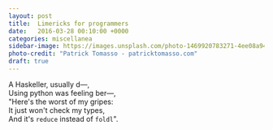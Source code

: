 ```yaml
---
layout: post
title:  Limericks for programmers
date:   2016-03-28 00:10:00 +0000
categories: miscellanea
sidebar-image: https://images.unsplash.com/photo-1469920783271-4ee08a94d42d?ixlib=rb-0.3.5&q=80&fm=jpg&crop=entropy&w=1080&fit=max&s=38b45c65f964200396720958a5f656f0
photo-credit: "Patrick Tomasso - patricktomasso.com"
draft: true
---
```




A Haskeller, usually d—,  
Using python was feeling ber—,  
"Here's the worst of my gripes:  
It just won't check my types,  
And it's `reduce` instead of `foldl`".  
